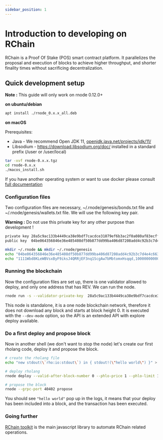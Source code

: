 ```yaml
---
sidebar_position: 1
---
```


# Introduction to developing on RChain

RChain is a Proof Of Stake (POS) smart contract platform. It parallelizes the proposal and execution of blocks to achieve higher throughput, and shorter finality times without sacrificing decentralization.

## Quick development setup

**Note :** This guide will only work on rnode 0.12.0+

**on ubuntu/debian**

```bash
apt install ./rnode_0.x.x_all.deb
```

**on macOS**

Prerequisites:
- Java - We recommend Open JDK 11, [openjdk.java.net/projects/jdk/11/](https://openjdk.java.net/projects/jdk/11/)
- Libsodium - https://download.libsodium.org/doc/ installed in a standard prefix (/user or /user/local)

```bash
tar -xvf rnode-0.x.x.tgz
cd rnode-0.x.x
./macos_install.sh
```

If you have another operating system or want to use docker please consult [full documentation](https://rchain.atlassian.net/wiki/spaces/CORE/pages/428376065/User+guide+for+running+RNode)

### Configuration files

Two configuration files are necessary, ~/.rnode/genesis/bonds.txt file and ~/.rnode/genesis/wallets.txt file. We will use the following key pair.

**Warning :** Do not use this private key for any other purpose than development !

```bash
private key 28a5c9ac133b4449ca38e9bdf7cacdce31079ef6b3ac2f0a080af83ecff98b36
public key  04be064356846e36e485408df50b877dd99ba406d87208add4c92b3c7d4e4c663c2fbc6a1e6534c7e5c0aec00b26486fad1daf20079423b7c8ebffbbdff3682b58
```

```bash
mkdir ~/.rnode && mkdir ~/.rnode/genesis
echo "04be064356846e36e485408df50b877dd99ba406d87208add4c92b3c7d4e4c663c2fbc6a1e6534c7e5c0aec00b26486fad1daf20079423b7c8ebffbbdff3682b58 100000000000" > ~/.rnode/genesis/bonds.txt
echo "1111Wbd8KLeWBVsxByF9iksJ4QRRjEF3nq1ScgAw7bMbtomxHsqqd,1000000000000000,0"
```

### Running the blockchain

Now the configuration files are set up, there is one validator allowed to deploy, and only one address that has REV. We can run the node.

```bash
rnode run -s --validator-private-key  28a5c9ac133b4449ca38e9bdf7cacdce31079ef6b3ac2f0a080af83ecff98b36  --dev-mode
```

This node is standalone, it is a one node blockchain network, therefore it does not download any block and starts at block height 0. It is executed with the `--dev-mode` option, so the API is an extended API with explore deploy available.

### Do a first deploy and propose block

Now in another shell (we don't want to stop the node) let's create our first rholang code, deploy it and propose the block.

```bash
# create the rholang file
echo "new stdout(\`rho:io:stdout\`) in { stdout!(\"hello world\") }" > hello.rho
```

```bash
# deploy rholang
rnode deploy --valid-after-block-number 0 --phlo-price 1 --phlo-limit 10000000 --private-key 28a5c9ac133b4449ca38e9bdf7cacdce31079ef6b3ac2f0a080af83ecff98b36 hello.rho
```

```bash
# propose the block
rnode --grpc-port 40402 propose
```

You should see `"hello world"` pop up in the logs, it means that your deploy has been included into a block, and the transaction has been executed.

### Going further

[RChain toolkit](https://github.com/fabcotech/rchain-toolkit) is the main javascript library to automate RChain related operations.

